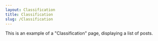 ```yaml
---
layout: Classification
title: Classification
slug: /Classification
---
```


This is an example of a "Classification" page, displaying a list of posts.
<br />
